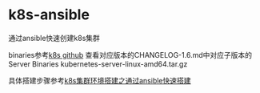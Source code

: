 # k8s-ansible
通过ansible快速创建k8s集群

binaries参考[k8s github](#https://github.com/kubernetes/kubernetes)
查看对应版本的CHANGELOG-1.6.md中对应子版本的Server Binaries  kubernetes-server-linux-amd64.tar.gz


具体搭建步骤参考[k8s集群环境搭建之通过ansible快速搭建](#http://blog.liu-kevin.com/2018/11/14/k8s-2/)
